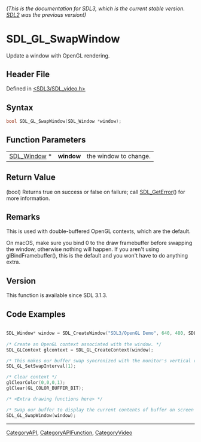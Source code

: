 ###### (This is the documentation for SDL3, which is the current stable version. [SDL2](https://wiki.libsdl.org/SDL2/) was the previous version!)
# SDL_GL_SwapWindow

Update a window with OpenGL rendering.

## Header File

Defined in [<SDL3/SDL_video.h>](https://github.com/libsdl-org/SDL/blob/main/include/SDL3/SDL_video.h)

## Syntax

```c
bool SDL_GL_SwapWindow(SDL_Window *window);
```

## Function Parameters

|                            |            |                       |
| -------------------------- | ---------- | --------------------- |
| [SDL_Window](SDL_Window) * | **window** | the window to change. |

## Return Value

(bool) Returns true on success or false on failure; call
[SDL_GetError](SDL_GetError)() for more information.

## Remarks

This is used with double-buffered OpenGL contexts, which are the default.

On macOS, make sure you bind 0 to the draw framebuffer before swapping the
window, otherwise nothing will happen. If you aren't using
glBindFramebuffer(), this is the default and you won't have to do anything
extra.

## Version

This function is available since SDL 3.1.3.

## Code Examples

```c

SDL_Window* window = SDL_CreateWindow("SDL3/OpenGL Demo", 640, 480, SDL_WINDOW_OPENGL|SDL_WINDOW_RESIZABLE);
      
/* Create an OpenGL context associated with the window. */
SDL_GLContext glcontext = SDL_GL_CreateContext(window);

/* This makes our buffer swap syncronized with the monitor's vertical refresh */
SDL_GL_SetSwapInterval(1);

/* Clear context */
glClearColor(0,0,0,1);
glClear(GL_COLOR_BUFFER_BIT);

/* <Extra drawing functions here> */ 

/* Swap our buffer to display the current contents of buffer on screen */ 
SDL_GL_SwapWindow(window);


```

----
[CategoryAPI](CategoryAPI), [CategoryAPIFunction](CategoryAPIFunction), [CategoryVideo](CategoryVideo)

